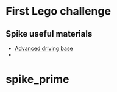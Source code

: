 # First Lego challenge

## Spike useful materials

* [Advanced driving base](https://education.lego.com/en-us/lessons/prime-competition-ready/assembling-an-advanced-driving-base/)
* 


# spike_prime
